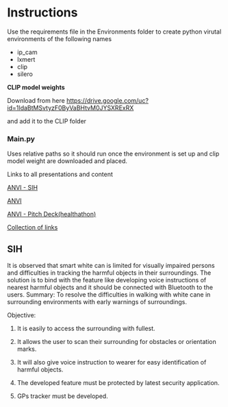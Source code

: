 # Instructions

Use the requirements file in the Environments folder to create python virutal environments of the following names
- ip_cam
- lxmert
- clip
- silero

**CLIP model weights**

Download from here
https://drive.google.com/uc?id=1IdaBtMSvtyzF0ByVaBHtvM0JYSXRExRX

and add it to the CLIP folder

### Main.py
 
Uses relative paths so it should run once the environment is set up and clip model weight are downloaded and placed. 



Links to all presentations and content

[ANVI - SIH](https://docs.google.com/presentation/d/1--Ay6hwWMV9LQ-EQx2JWJ-ihnPKrNuZWqVQC_YxJrZg/edit?usp=sharing)

[ANVI](https://docs.google.com/presentation/d/1HGgvTUn4sQGzglMLN2cXB-jaTX7ZV9N5RlvoeMPPJ7A/edit?usp=sharing)

[ANVI - Pitch Deck(healthathon)](https://docs.google.com/presentation/d/14cbR7mBZmQzBsD_mv4r5RZ8TebKw92XbeywzUVOAGAQ/edit?usp=sharing)

[Collection of links](https://nitturl.sharepoint.com/:w:/s/RMI24-Sangam-ANVI/ESm3lTr7SlJApTZ6_v6Q_E8BETNyh-8FlqMV1fYX6ZSiNA?e=t8pe8h)

## SIH 
It is observed that smart white can is limited for visually impaired persons and difficulties in tracking the harmful objects in their surroundings. The solution is to bind with the feature like developing voice instructions of nearest harmful objects and it should be connected with Bluetooth to the users. Summary: To resolve the difficulties in walking with white cane in surrounding environments with early warnings of surroundings. 

Objective: 

1. It is easily to access the surrounding with fullest. 

2. It allows the user to scan their surrounding for obstacles or orientation marks. 

3. It will also give voice instruction to wearer for easy identification of harmful objects. 

4. The developed feature must be protected by latest security application. 

5. GPs tracker must be developed.

